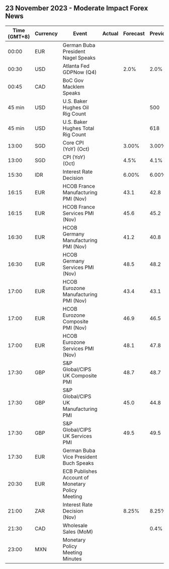 ## 23 November 2023 - Moderate Impact Forex News

| Time (GMT+8) | Currency | Event | Actual | Forecast | Previous |
|------|----------|-------|--------|----------|----------|
| 00:00 | EUR | German Buba President Nagel Speaks |  |  |  |
| 00:30 | USD | Atlanta Fed GDPNow (Q4) |  | 2.0% | 2.0% |
| 00:45 | CAD | BoC Gov Macklem Speaks |  |  |  |
| 45 min | USD | U.S. Baker Hughes Oil Rig Count |  |  | 500 |
| 45 min | USD | U.S. Baker Hughes Total Rig Count |  |  | 618 |
| 13:00 | SGD | Core CPI (YoY) (Oct) |  | 3.00% | 3.00% |
| 13:00 | SGD | CPI (YoY) (Oct) |  | 4.5% | 4.1% |
| 15:30 | IDR | Interest Rate Decision |  | 6.00% | 6.00% |
| 16:15 | EUR | HCOB France Manufacturing PMI (Nov) |  | 43.1 | 42.8 |
| 16:15 | EUR | HCOB France Services PMI (Nov) |  | 45.6 | 45.2 |
| 16:30 | EUR | HCOB Germany Manufacturing PMI (Nov) |  | 41.2 | 40.8 |
| 16:30 | EUR | HCOB Germany Services PMI (Nov) |  | 48.5 | 48.2 |
| 17:00 | EUR | HCOB Eurozone Manufacturing PMI (Nov) |  | 43.4 | 43.1 |
| 17:00 | EUR | HCOB Eurozone Composite PMI (Nov) |  | 46.9 | 46.5 |
| 17:00 | EUR | HCOB Eurozone Services PMI (Nov) |  | 48.1 | 47.8 |
| 17:30 | GBP | S&P Global/CIPS UK Composite PMI |  | 48.7 | 48.7 |
| 17:30 | GBP | S&P Global/CIPS UK Manufacturing PMI |  | 45.0 | 44.8 |
| 17:30 | GBP | S&P Global/CIPS UK Services PMI |  | 49.5 | 49.5 |
| 17:30 | EUR | German Buba Vice President Buch Speaks |  |  |  |
| 20:30 | EUR | ECB Publishes Account of Monetary Policy Meeting |  |  |  |
| 21:00 | ZAR | Interest Rate Decision (Nov) |  | 8.25% | 8.25% |
| 21:30 | CAD | Wholesale Sales (MoM) |  |  | 0.4% |
| 23:00 | MXN | Monetary Policy Meeting Minutes |  |  |  |
